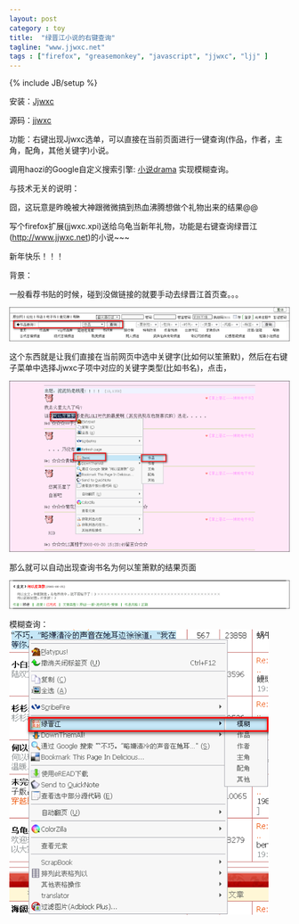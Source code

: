 ```yaml
---
layout: post
category : toy
title:  "绿晋江小说的右键查询"
tagline: "www.jjwxc.net"
tags : ["firefox", "greasemonkey", "javascript", "jjwxc", "ljj" ] 
---
```

{% include JB/setup %}

安装：[Jjwxc](https://addons.mozilla.org/zh-CN/firefox/addon/10210/)

源码：[jjwxc](https://github.com/abbypan/jjwxc)

功能：右键出现Jjwxc选单，可以直接在当前页面进行一键查询(作品，作者，主角，配角，其他关键字)小说。

调用haozi的Google自定义搜索引擎: [小说drama](http://www.google.com/coop/cse?cx=002715881505881904928:lxsfdlsvzng) 实现模糊查询。

与技术无关的说明：

囧，这玩意是昨晚被大神跟微微搞到热血沸腾想做个礼物出来的结果@@

写个firefox扩展(jjwxc.xpi)送给乌龟当新年礼物，功能是右键查询绿晋江(http://www.jjwxc.net)的小说~~~

新年快乐！！！


背景：

一般看荐书贴的时候，碰到没做链接的就要手动去绿晋江首页查。。。

![2008-12-29_225136](/assets/posts/ljj_query_1.png)

这个东西就是让我们直接在当前网页中选中关键字(比如何以笙箫默)，然后在右键子菜单中选择Jjwxc子项中对应的关键字类型(比如书名)，点击，

![2008-12-29_223540](/assets/posts/ljj_query_2.png)

那么就可以自动出现查询书名为何以笙箫默的结果页面

![2008-12-29_225815](/assets/posts/ljj_query_3.png)

模糊查询：
![2008-12-29_225815](/assets/posts/ljj_query_4.png)
